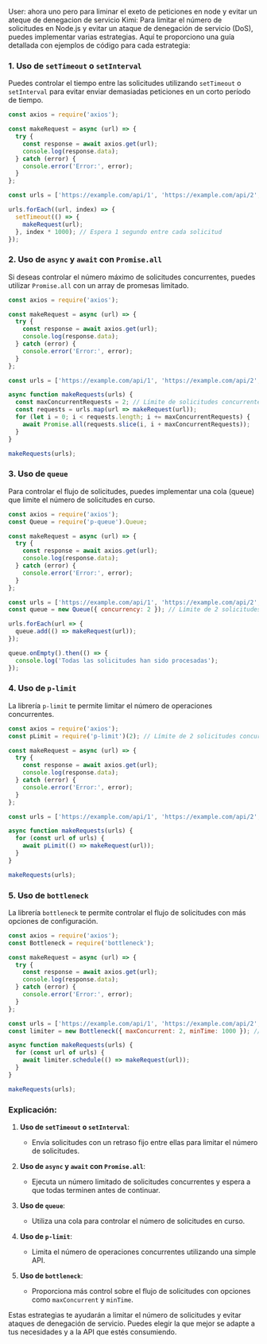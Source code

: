 User: ahora uno pero para liminar el exeto de peticiones en node y evitar un ateque de denegacion de servicio
Kimi: Para limitar el número de solicitudes en Node.js y evitar un ataque de denegación de servicio (DoS), puedes implementar varias estrategias. Aquí te proporciono una guía detallada con ejemplos de código para cada estrategia:

### 1. Uso de `setTimeout` o `setInterval`

Puedes controlar el tiempo entre las solicitudes utilizando `setTimeout` o `setInterval` para evitar enviar demasiadas peticiones en un corto período de tiempo.

```javascript
const axios = require('axios');

const makeRequest = async (url) => {
  try {
    const response = await axios.get(url);
    console.log(response.data);
  } catch (error) {
    console.error('Error:', error);
  }
};

const urls = ['https://example.com/api/1', 'https://example.com/api/2', 'https://example.com/api/3'];

urls.forEach((url, index) => {
  setTimeout(() => {
    makeRequest(url);
  }, index * 1000); // Espera 1 segundo entre cada solicitud
});
```

### 2. Uso de `async` y `await` con `Promise.all`

Si deseas controlar el número máximo de solicitudes concurrentes, puedes utilizar `Promise.all` con un array de promesas limitado.

```javascript
const axios = require('axios');

const makeRequest = async (url) => {
  try {
    const response = await axios.get(url);
    console.log(response.data);
  } catch (error) {
    console.error('Error:', error);
  }
};

const urls = ['https://example.com/api/1', 'https://example.com/api/2', 'https://example.com/api/3'];

async function makeRequests(urls) {
  const maxConcurrentRequests = 2; // Límite de solicitudes concurrentes
  const requests = urls.map(url => makeRequest(url));
  for (let i = 0; i < requests.length; i += maxConcurrentRequests) {
    await Promise.all(requests.slice(i, i + maxConcurrentRequests));
  }
}

makeRequests(urls);
```

### 3. Uso de `queue`

Para controlar el flujo de solicitudes, puedes implementar una cola (queue) que limite el número de solicitudes en curso.

```javascript
const axios = require('axios');
const Queue = require('p-queue').Queue;

const makeRequest = async (url) => {
  try {
    const response = await axios.get(url);
    console.log(response.data);
  } catch (error) {
    console.error('Error:', error);
  }
};

const urls = ['https://example.com/api/1', 'https://example.com/api/2', 'https://example.com/api/3'];
const queue = new Queue({ concurrency: 2 }); // Límite de 2 solicitudes concurrentes

urls.forEach(url => {
  queue.add(() => makeRequest(url));
});

queue.onEmpty().then(() => {
  console.log('Todas las solicitudes han sido procesadas');
});
```

### 4. Uso de `p-limit`

La librería `p-limit` te permite limitar el número de operaciones concurrentes.

```javascript
const axios = require('axios');
const pLimit = require('p-limit')(2); // Límite de 2 solicitudes concurrentes

const makeRequest = async (url) => {
  try {
    const response = await axios.get(url);
    console.log(response.data);
  } catch (error) {
    console.error('Error:', error);
  }
};

const urls = ['https://example.com/api/1', 'https://example.com/api/2', 'https://example.com/api/3'];

async function makeRequests(urls) {
  for (const url of urls) {
    await pLimit(() => makeRequest(url));
  }
}

makeRequests(urls);
```

### 5. Uso de `bottleneck`

La librería `bottleneck` te permite controlar el flujo de solicitudes con más opciones de configuración.

```javascript
const axios = require('axios');
const Bottleneck = require('bottleneck');

const makeRequest = async (url) => {
  try {
    const response = await axios.get(url);
    console.log(response.data);
  } catch (error) {
    console.error('Error:', error);
  }
};

const urls = ['https://example.com/api/1', 'https://example.com/api/2', 'https://example.com/api/3'];
const limiter = new Bottleneck({ maxConcurrent: 2, minTime: 1000 }); // Límite de 2 solicitudes concurrentes cada segundo

async function makeRequests(urls) {
  for (const url of urls) {
    await limiter.schedule(() => makeRequest(url));
  }
}

makeRequests(urls);
```

### Explicación:

1. **Uso de `setTimeout` o `setInterval`**:
   - Envía solicitudes con un retraso fijo entre ellas para limitar el número de solicitudes.

2. **Uso de `async` y `await` con `Promise.all`**:
   - Ejecuta un número limitado de solicitudes concurrentes y espera a que todas terminen antes de continuar.

3. **Uso de `queue`**:
   - Utiliza una cola para controlar el número de solicitudes en curso.

4. **Uso de `p-limit`**:
   - Limita el número de operaciones concurrentes utilizando una simple API.

5. **Uso de `bottleneck`**:
   - Proporciona más control sobre el flujo de solicitudes con opciones como `maxConcurrent` y `minTime`.

Estas estrategias te ayudarán a limitar el número de solicitudes y evitar ataques de denegación de servicio. Puedes elegir la que mejor se adapte a tus necesidades y a la API que estés consumiendo.

